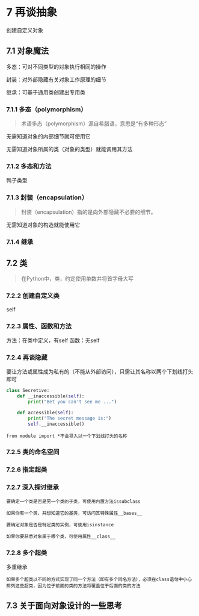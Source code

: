 # 7 再谈抽象

创建自定义对象

## 7.1 对象魔法

多态：可对不同类型的对象执行相同的操作

封装：对外部隐藏有关对象工作原理的细节

继承：可基于通用类创建出专用类

### 7.1.1 多态（polymorphism）

> 术语多态（polymorphism）源自希腊语，意思是“有多种形态”

无需知道对象的内部细节就可使用它

无需知道对象所属的类（对象的类型）就能调用其方法

### 7.1.2 多态和方法

鸭子类型

### 7.1.3 封装（encapsulation）

>  封装（encapsulation）指的是向外部隐藏不必要的细节。

无需知道对象的构造就能使用它

### 7.1.4 继承

## 7.2 类

> 在Python中，类，约定使用单数并将首字母大写


### 7.2.2 创建自定义类

self

### 7.2.3 属性、函数和方法

方法：在类中定义，有self
函数：无self

### 7.2.4 再谈隐藏

要让方法或属性成为私有的（不能从外部访问），只需让其名称以两个下划线打头即可

```python
class Secretive:
    def __inaccessible(self):
        print("Bet you can't see me ...")

    def accessible(self):
        print("The secret message is:")
        self.__inaccessible()
```

    from module import *不会导入以一个下划线打头的名称

### 7.2.5 类的命名空间


### 7.2.6 指定超类

### 7.2.7 深入探讨继承

    要确定一个类是否是另一个类的子类，可使用内置方法issubclass

    如果你有一个类，并想知道它的基类，可访问其特殊属性__bases__

    要确定对象是否是特定类的实例，可使用isinstance

    如果你要获悉对象属于哪个类，可使用属性__class__

### 7.2.8 多个超类

多重继承

    如果多个超类以不同的方式实现了同一个方法（即有多个同名方法），必须在class语句中小心排列这些超类，因为位于前面的类的方法将覆盖位于后面的类的方法

## 7.3 关于面向对象设计的一些思考



